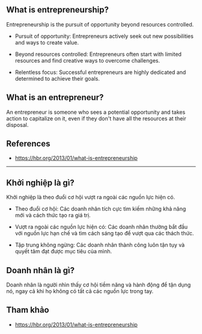 ## What is entrepreneurship?

Entrepreneurship is the pursuit of opportunity beyond resources controlled.

- Pursuit of opportunity: Entrepreneurs actively seek out new possibilities and ways to create value.

- Beyond resources controlled: Entrepreneurs often start with limited resources and find creative ways to overcome challenges.

- Relentless focus: Successful entrepreneurs are highly dedicated and determined to achieve their goals.

## What is an entrepreneur?

An entrepreneur is someone who sees a potential opportunity and takes action to capitalize on it, even if they don't have all the resources at their disposal.

## References

- https://hbr.org/2013/01/what-is-entrepreneurship

---

## Khởi nghiệp là gì?

Khởi nghiệp là theo đuổi cơ hội vượt ra ngoài các nguồn lực hiện có.

- Theo đuổi cơ hội: Các doanh nhân tích cực tìm kiếm những khả năng mới và cách thức tạo ra giá trị.

- Vượt ra ngoài các nguồn lực hiện có: Các doanh nhân thường bắt đầu với nguồn lực hạn chế và tìm cách sáng tạo để vượt qua các thách thức.

- Tập trung không ngừng: Các doanh nhân thành công luôn tận tụy và quyết tâm đạt được mục tiêu của mình.

## Doanh nhân là gì?

Doanh nhân là người nhìn thấy cơ hội tiềm năng và hành động để tận dụng nó, ngay cả khi họ không có tất cả các nguồn lực trong tay.

## Tham khảo

- https://hbr.org/2013/01/what-is-entrepreneurship
